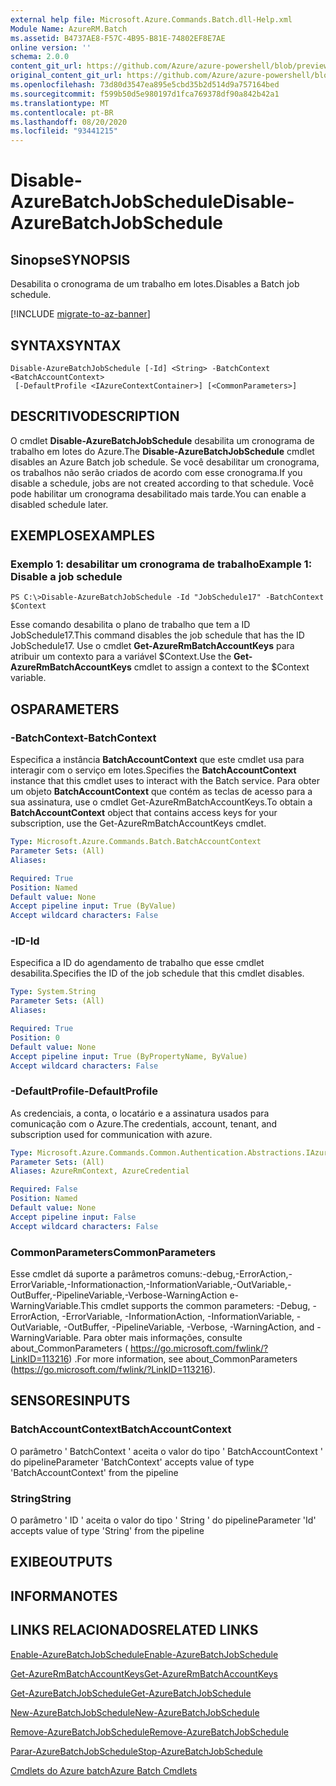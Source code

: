 ```yaml
---
external help file: Microsoft.Azure.Commands.Batch.dll-Help.xml
Module Name: AzureRM.Batch
ms.assetid: B4737AE8-F57C-4B95-B81E-74802EF8E7AE
online version: ''
schema: 2.0.0
content_git_url: https://github.com/Azure/azure-powershell/blob/preview/src/ResourceManager/AzureBatch/Commands.Batch/help/Disable-AzureBatchJobSchedule.md
original_content_git_url: https://github.com/Azure/azure-powershell/blob/preview/src/ResourceManager/AzureBatch/Commands.Batch/help/Disable-AzureBatchJobSchedule.md
ms.openlocfilehash: 73d80d3547ea895e5cbd35b2d514d9a757164bed
ms.sourcegitcommit: f599b50d5e980197d1fca769378df90a842b42a1
ms.translationtype: MT
ms.contentlocale: pt-BR
ms.lasthandoff: 08/20/2020
ms.locfileid: "93441215"
---
```

# <span data-ttu-id="aaf3f-101">Disable-AzureBatchJobSchedule</span><span class="sxs-lookup"><span data-stu-id="aaf3f-101">Disable-AzureBatchJobSchedule</span></span>

## <span data-ttu-id="aaf3f-102">Sinopse</span><span class="sxs-lookup"><span data-stu-id="aaf3f-102">SYNOPSIS</span></span>
<span data-ttu-id="aaf3f-103">Desabilita o cronograma de um trabalho em lotes.</span><span class="sxs-lookup"><span data-stu-id="aaf3f-103">Disables a Batch job schedule.</span></span>

[!INCLUDE [migrate-to-az-banner](../../includes/migrate-to-az-banner.md)]

## <span data-ttu-id="aaf3f-104">SYNTAX</span><span class="sxs-lookup"><span data-stu-id="aaf3f-104">SYNTAX</span></span>

```
Disable-AzureBatchJobSchedule [-Id] <String> -BatchContext <BatchAccountContext>
 [-DefaultProfile <IAzureContextContainer>] [<CommonParameters>]
```

## <span data-ttu-id="aaf3f-105">DESCRITIVO</span><span class="sxs-lookup"><span data-stu-id="aaf3f-105">DESCRIPTION</span></span>
<span data-ttu-id="aaf3f-106">O cmdlet **Disable-AzureBatchJobSchedule** desabilita um cronograma de trabalho em lotes do Azure.</span><span class="sxs-lookup"><span data-stu-id="aaf3f-106">The **Disable-AzureBatchJobSchedule** cmdlet disables an Azure Batch job schedule.</span></span>
<span data-ttu-id="aaf3f-107">Se você desabilitar um cronograma, os trabalhos não serão criados de acordo com esse cronograma.</span><span class="sxs-lookup"><span data-stu-id="aaf3f-107">If you disable a schedule, jobs are not created according to that schedule.</span></span>
<span data-ttu-id="aaf3f-108">Você pode habilitar um cronograma desabilitado mais tarde.</span><span class="sxs-lookup"><span data-stu-id="aaf3f-108">You can enable a disabled schedule later.</span></span>

## <span data-ttu-id="aaf3f-109">EXEMPLOS</span><span class="sxs-lookup"><span data-stu-id="aaf3f-109">EXAMPLES</span></span>

### <span data-ttu-id="aaf3f-110">Exemplo 1: desabilitar um cronograma de trabalho</span><span class="sxs-lookup"><span data-stu-id="aaf3f-110">Example 1: Disable a job schedule</span></span>
```
PS C:\>Disable-AzureBatchJobSchedule -Id "JobSchedule17" -BatchContext $Context
```

<span data-ttu-id="aaf3f-111">Esse comando desabilita o plano de trabalho que tem a ID JobSchedule17.</span><span class="sxs-lookup"><span data-stu-id="aaf3f-111">This command disables the job schedule that has the ID JobSchedule17.</span></span>
<span data-ttu-id="aaf3f-112">Use o cmdlet **Get-AzureRmBatchAccountKeys** para atribuir um contexto para a variável $Context.</span><span class="sxs-lookup"><span data-stu-id="aaf3f-112">Use the **Get-AzureRmBatchAccountKeys** cmdlet to assign a context to the $Context variable.</span></span>

## <span data-ttu-id="aaf3f-113">OS</span><span class="sxs-lookup"><span data-stu-id="aaf3f-113">PARAMETERS</span></span>

### <span data-ttu-id="aaf3f-114">-BatchContext</span><span class="sxs-lookup"><span data-stu-id="aaf3f-114">-BatchContext</span></span>
<span data-ttu-id="aaf3f-115">Especifica a instância **BatchAccountContext** que este cmdlet usa para interagir com o serviço em lotes.</span><span class="sxs-lookup"><span data-stu-id="aaf3f-115">Specifies the **BatchAccountContext** instance that this cmdlet uses to interact with the Batch service.</span></span>
<span data-ttu-id="aaf3f-116">Para obter um objeto **BatchAccountContext** que contém as teclas de acesso para a sua assinatura, use o cmdlet Get-AzureRmBatchAccountKeys.</span><span class="sxs-lookup"><span data-stu-id="aaf3f-116">To obtain a **BatchAccountContext** object that contains access keys for your subscription, use the Get-AzureRmBatchAccountKeys cmdlet.</span></span>

```yaml
Type: Microsoft.Azure.Commands.Batch.BatchAccountContext
Parameter Sets: (All)
Aliases: 

Required: True
Position: Named
Default value: None
Accept pipeline input: True (ByValue)
Accept wildcard characters: False
```

### <span data-ttu-id="aaf3f-117">-ID</span><span class="sxs-lookup"><span data-stu-id="aaf3f-117">-Id</span></span>
<span data-ttu-id="aaf3f-118">Especifica a ID do agendamento de trabalho que esse cmdlet desabilita.</span><span class="sxs-lookup"><span data-stu-id="aaf3f-118">Specifies the ID of the job schedule that this cmdlet disables.</span></span>

```yaml
Type: System.String
Parameter Sets: (All)
Aliases: 

Required: True
Position: 0
Default value: None
Accept pipeline input: True (ByPropertyName, ByValue)
Accept wildcard characters: False
```

### <span data-ttu-id="aaf3f-119">-DefaultProfile</span><span class="sxs-lookup"><span data-stu-id="aaf3f-119">-DefaultProfile</span></span>
<span data-ttu-id="aaf3f-120">As credenciais, a conta, o locatário e a assinatura usados para comunicação com o Azure.</span><span class="sxs-lookup"><span data-stu-id="aaf3f-120">The credentials, account, tenant, and subscription used for communication with azure.</span></span>

```yaml
Type: Microsoft.Azure.Commands.Common.Authentication.Abstractions.IAzureContextContainer
Parameter Sets: (All)
Aliases: AzureRmContext, AzureCredential

Required: False
Position: Named
Default value: None
Accept pipeline input: False
Accept wildcard characters: False
```

### <span data-ttu-id="aaf3f-121">CommonParameters</span><span class="sxs-lookup"><span data-stu-id="aaf3f-121">CommonParameters</span></span>
<span data-ttu-id="aaf3f-122">Esse cmdlet dá suporte a parâmetros comuns:-debug,-ErrorAction,-ErrorVariable,-Informationaction,-InformationVariable,-OutVariable,-OutBuffer,-PipelineVariable,-Verbose-WarningAction e-WarningVariable.</span><span class="sxs-lookup"><span data-stu-id="aaf3f-122">This cmdlet supports the common parameters: -Debug, -ErrorAction, -ErrorVariable, -InformationAction, -InformationVariable, -OutVariable, -OutBuffer, -PipelineVariable, -Verbose, -WarningAction, and -WarningVariable.</span></span> <span data-ttu-id="aaf3f-123">Para obter mais informações, consulte about_CommonParameters ( https://go.microsoft.com/fwlink/?LinkID=113216) .</span><span class="sxs-lookup"><span data-stu-id="aaf3f-123">For more information, see about_CommonParameters (https://go.microsoft.com/fwlink/?LinkID=113216).</span></span>

## <span data-ttu-id="aaf3f-124">SENSORES</span><span class="sxs-lookup"><span data-stu-id="aaf3f-124">INPUTS</span></span>

### <span data-ttu-id="aaf3f-125">BatchAccountContext</span><span class="sxs-lookup"><span data-stu-id="aaf3f-125">BatchAccountContext</span></span>
<span data-ttu-id="aaf3f-126">O parâmetro ' BatchContext ' aceita o valor do tipo ' BatchAccountContext ' do pipeline</span><span class="sxs-lookup"><span data-stu-id="aaf3f-126">Parameter 'BatchContext' accepts value of type 'BatchAccountContext' from the pipeline</span></span>

### <span data-ttu-id="aaf3f-127">String</span><span class="sxs-lookup"><span data-stu-id="aaf3f-127">String</span></span>
<span data-ttu-id="aaf3f-128">O parâmetro ' ID ' aceita o valor do tipo ' String ' do pipeline</span><span class="sxs-lookup"><span data-stu-id="aaf3f-128">Parameter 'Id' accepts value of type 'String' from the pipeline</span></span>

## <span data-ttu-id="aaf3f-129">EXIBE</span><span class="sxs-lookup"><span data-stu-id="aaf3f-129">OUTPUTS</span></span>

## <span data-ttu-id="aaf3f-130">INFORMA</span><span class="sxs-lookup"><span data-stu-id="aaf3f-130">NOTES</span></span>

## <span data-ttu-id="aaf3f-131">LINKS RELACIONADOS</span><span class="sxs-lookup"><span data-stu-id="aaf3f-131">RELATED LINKS</span></span>

[<span data-ttu-id="aaf3f-132">Enable-AzureBatchJobSchedule</span><span class="sxs-lookup"><span data-stu-id="aaf3f-132">Enable-AzureBatchJobSchedule</span></span>](./Enable-AzureBatchJobSchedule.md)

[<span data-ttu-id="aaf3f-133">Get-AzureRmBatchAccountKeys</span><span class="sxs-lookup"><span data-stu-id="aaf3f-133">Get-AzureRmBatchAccountKeys</span></span>](./Get-AzureRmBatchAccountKeys.md)

[<span data-ttu-id="aaf3f-134">Get-AzureBatchJobSchedule</span><span class="sxs-lookup"><span data-stu-id="aaf3f-134">Get-AzureBatchJobSchedule</span></span>](./Get-AzureBatchJobSchedule.md)

[<span data-ttu-id="aaf3f-135">New-AzureBatchJobSchedule</span><span class="sxs-lookup"><span data-stu-id="aaf3f-135">New-AzureBatchJobSchedule</span></span>](./New-AzureBatchJobSchedule.md)

[<span data-ttu-id="aaf3f-136">Remove-AzureBatchJobSchedule</span><span class="sxs-lookup"><span data-stu-id="aaf3f-136">Remove-AzureBatchJobSchedule</span></span>](./Remove-AzureBatchJobSchedule.md)

[<span data-ttu-id="aaf3f-137">Parar-AzureBatchJobSchedule</span><span class="sxs-lookup"><span data-stu-id="aaf3f-137">Stop-AzureBatchJobSchedule</span></span>](./Stop-AzureBatchJobSchedule.md)

[<span data-ttu-id="aaf3f-138">Cmdlets do Azure batch</span><span class="sxs-lookup"><span data-stu-id="aaf3f-138">Azure Batch Cmdlets</span></span>](./AzureRM.Batch.md)


